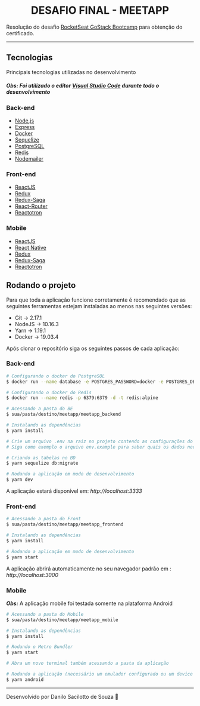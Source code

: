 <h1 align="center">
    DESAFIO FINAL - MEETAPP
</h1>

Resolução do desafio [RocketSeat GoStack Bootcamp](https://rocketseat.com.br/bootcamp) para obtenção do certificado.

---

## Tecnologias

Principais tecnologias utilizadas no desenvolvimento

##### _Obs:_ Foi utilizado o editor [Visual Studio Code](https://code.visualstudio.com/) durante todo o desenvolvimento

### Back-end

- [Node.js](https://nodejs.org/)
- [Express](https://expressjs.com/)
- [Docker](https://www.docker.com/docker-community)
- [Sequelize](http://docs.sequelizejs.com/)
- [PostgreSQL](https://www.postgresql.org/)
- [Redis](https://redis.io/)
- [Nodemailer](https://nodemailer.com/about/)

### Front-end

- [ReactJS](https://reactjs.org/)
- [Redux](https://redux.js.org/)
- [Redux-Saga](https://redux-saga.js.org/)
- [React-Router](https://github.com/ReactTraining/react-router)
- [Reactotron](https://infinite.red/reactotron)

### Mobile

- [ReactJS](https://reactjs.org/)
- [React Native](https://facebook.github.io/react-native/)
- [Redux](https://redux.js.org/)
- [Redux-Saga](https://redux-saga.js.org/)
- [Reactotron](https://infinite.red/reactotron)

## Rodando o projeto

Para que toda a aplicação funcione corretamente é recomendado que as seguintes ferramentas estejam instaladas ao menos nas seguintes versões:

- Git -> 2.17.1
- NodeJS -> 10.16.3
- Yarn -> 1.19.1
- Docker -> 19.03.4

Após clonar o repositório siga os seguintes passos de cada aplicação:

### Back-end

```bash
# Configurando o docker do PostgreSQL
$ docker run --name database -e POSTGRES_PASSWORD=docker -e POSTGRES_DB=meetapp -p 5432:5432 -d postgres

# Configurando o docker do Redis
$ docker run --name redis -p 6379:6379 -d -t redis:alpine

# Acessando a pasta do BE
$ sua/pasta/destino/meetapp/meetapp_backend

# Instalando as dependências
$ yarn install

# Crie um arquivo .env na raiz no projeto contendo as configurações do Redis, PostgreSQL, etc.
# Siga como exemplo o arquivo env.example para saber quais os dados necessários

# Criando as tabelas no BD
$ yarn sequelize db:migrate

# Rodando a aplicação em modo de desenvolvimento
$ yarn dev
```

A aplicação estará disponível em: _http://localhost:3333_

### Front-end

```bash
# Acessando a pasta do Front
$ sua/pasta/destino/meetapp/meetapp_frontend

# Instalando as dependências
$ yarn install

# Rodando a aplicação em modo de desenvolvimento
$ yarn start
```

A aplicação abrirá automaticamente no seu navegador padrão em : _http://localhost:3000_

### Mobile

**_Obs:_** A aplicação mobile foi testada somente na plataforma Android

```bash
# Acessando a pasta do Mobile
$ sua/pasta/destino/meetapp/meetapp_mobile

# Instalando as dependências
$ yarn install

# Rodando o Metro Bundler
$ yarn start

# Abra um novo terminal também acessando a pasta da aplicação

# Rodando a aplicação (necessário um emulador configurado ou um device com SO Android conectado via usb)
$ yarn android
```

---

Desenvolvido por Danilo Sacilotto de Souza :green_heart:
